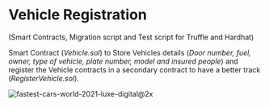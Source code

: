 # Vehicle Registration 
(Smart Contracts, Migration script and Test script for Truffle and Hardhat)

Smart Contract (*Vehicle.sol*) to Store Vehicles details (*Door number, fuel, owner, type of vehicle, plate number, model and insured people*) and register the Vehicle contracts in a secondary contract to have a better track (*RegisterVehicle.sol*).



![fastest-cars-world-2021-luxe-digital@2x](https://user-images.githubusercontent.com/102038261/197752925-698fd6b0-8e83-49fb-b0e1-a30a217f2bf8.jpg)
